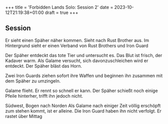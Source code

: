 +++
title = 'Forbidden Lands Solo: Session 2'
date = 2023-10-12T21:19:38+01:00
draft = true
+++

## Session
Er sieht einen Späher näher kommen.
Sieht nach Rust Brother aus.
Im Hintergrund sieht er einen Verband von Rust Brothers und Iron Guard

Der Späher entdeckt das tote Tier und untersucht es.
Das Blut ist frisch, der Kadaver warm.
Als Galame versucht, sich davonzuschleichen wird er entdeckt.
Der Späher bläst das Horn.

Zwei Iron Guards ziehen sofort ihre Waffen und beginnen ihn zusammen mit dem Späher zu umzingeln.

Galame flieht.
Er rennt so schnell er kann.
Der Späher schießt noch einige Pfeile hinterher, trifft ihn jedoch nicht.

Südwest, Bogen nach Norden
Als Galame nach einiger Zeit völlig erschöpft zum stehen kommt, ist er alleine.
Die Iron Guard haben ihn nicht verfolgt.
Er rastet über Mittag